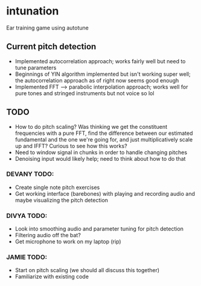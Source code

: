 # intunation
Ear training game using autotune

## Current pitch detection 
* Implemented autocorrelation approach; works fairly well but need to tune parameters
* Beginnings of YIN algorithm implemented but isn't working super well; the autocorrelation approach as of right now seems good enough
* Implemented FFT --> parabolic interpolation approach; works well for pure tones and stringed instruments but not voice so lol

## TODO
* How to do pitch scaling? Was thinking we get the constituent frequencies with a pure FFT, find the difference between our estimated fundamental and the one we're going for, and just multiplicatively scale up and IFFT? Curious to see how this works?
* Need to window signal in chunks in order to handle changing pitches 
* Denoising input would likely help; need to think about how to do that

### DEVANY TODO:
* Create single note pitch exercises
* Get working interface (barebones) with playing and recording audio and maybe visualizing the pitch detection

### DIVYA TODO:
* Look into smoothing audio and parameter tuning for pitch detection
* Filtering audio off the bat?
* Get microphone to work on my laptop (rip)

### JAMIE TODO:
* Start on pitch scaling (we should all discuss this together) 
* Familiarize with existing code